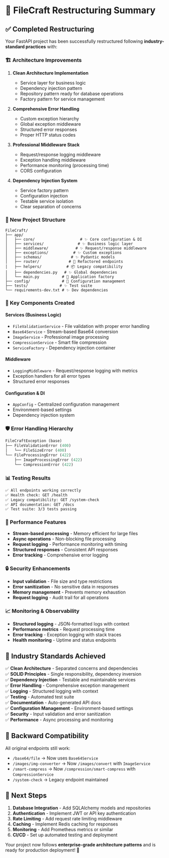 # 🎉 FileCraft Restructuring Summary

## ✅ Completed Restructuring

Your FastAPI project has been successfully restructured following **industry-standard practices** with:

### 🏗️ Architecture Improvements

1. **Clean Architecture Implementation**
   - Service layer for business logic
   - Dependency injection pattern
   - Repository pattern ready for database operations
   - Factory pattern for service management

2. **Comprehensive Error Handling**
   - Custom exception hierarchy
   - Global exception middleware
   - Structured error responses
   - Proper HTTP status codes

3. **Professional Middleware Stack**
   - Request/response logging middleware
   - Exception handling middleware
   - Performance monitoring (processing time)
   - CORS configuration

4. **Dependency Injection System**
   - Service factory pattern
   - Configuration injection
   - Testable service isolation
   - Clear separation of concerns

### 📁 New Project Structure

```
FileCraft/
├── app/
│   ├── core/                    # ✨ Core configuration & DI
│   ├── services/               # ✨ Business logic layer
│   ├── middleware/            # ✨ Request/response middleware
│   ├── exceptions/           # ✨ Custom exceptions
│   ├── schemas/             # ✨ Pydantic models
│   ├── router/             # 🔄 Refactored endpoints
│   ├── helpers/           # 📦 Legacy compatibility
│   ├── dependencies.py   # ✨ Global dependencies
│   └── main.py          # 🔄 Application factory
├── config/              # 📁 Configuration management
├── tests/              # ✨ Test suite
└── requirements-dev.txt # ✨ Dev dependencies
```

### 🔧 Key Components Created

#### Services (Business Logic)
- `FileValidationService` - File validation with proper error handling
- `Base64Service` - Stream-based Base64 conversion
- `ImageService` - Professional image processing
- `CompressionService` - Smart file compression
- `ServiceFactory` - Dependency injection container

#### Middleware
- `LoggingMiddleware` - Request/response logging with metrics
- Exception handlers for all error types
- Structured error responses

#### Configuration & DI
- `AppConfig` - Centralized configuration management
- Environment-based settings
- Dependency injection system

### 🛡️ Error Handling Hierarchy

```python
FileCraftException (base)
├── FileValidationError (400)
│   └── FileSizeError (400)
└── FileProcessingError (422)
    ├── ImageProcessingError (422)
    └── CompressionError (422)
```

### 📊 Testing Results

```bash
✅ All endpoints working correctly
✅ Health check: GET /health
✅ Legacy compatibility: GET /system-check  
✅ API documentation: GET /docs
✅ Test suite: 3/3 tests passing
```

### 🚀 Performance Features

- **Stream-based processing** - Memory efficient for large files
- **Async operations** - Non-blocking file processing
- **Request logging** - Performance monitoring with timing
- **Structured responses** - Consistent API responses
- **Error tracking** - Comprehensive error logging

### 🔒 Security Enhancements

- **Input validation** - File size and type restrictions
- **Error sanitization** - No sensitive data in responses
- **Memory management** - Prevents memory exhaustion
- **Request logging** - Audit trail for all operations

### 📈 Monitoring & Observability

- **Structured logging** - JSON-formatted logs with context
- **Performance metrics** - Request processing time
- **Error tracking** - Exception logging with stack traces
- **Health monitoring** - Uptime and status endpoints

## 🎯 Industry Standards Achieved

✅ **Clean Architecture** - Separated concerns and dependencies  
✅ **SOLID Principles** - Single responsibility, dependency inversion  
✅ **Dependency Injection** - Testable and maintainable services  
✅ **Error Handling** - Comprehensive exception management  
✅ **Logging** - Structured logging with context  
✅ **Testing** - Automated test suite  
✅ **Documentation** - Auto-generated API docs  
✅ **Configuration Management** - Environment-based settings  
✅ **Security** - Input validation and error sanitization  
✅ **Performance** - Async processing and monitoring  

## 🔄 Backward Compatibility

All original endpoints still work:
- `/base64/file` → Now uses `Base64Service`
- `/images/img-converter` → Now `/images/convert` with `ImageService`
- `/smart-compress` → Now `/compression/smart-compress` with `CompressionService`
- `/system-check` → Legacy endpoint maintained

## 🚀 Next Steps

1. **Database Integration** - Add SQLAlchemy models and repositories
2. **Authentication** - Implement JWT or API key authentication
3. **Rate Limiting** - Add request rate limiting middleware
4. **Caching** - Implement Redis caching for responses
5. **Monitoring** - Add Prometheus metrics or similar
6. **CI/CD** - Set up automated testing and deployment

Your project now follows **enterprise-grade architecture patterns** and is ready for production deployment! 🎉